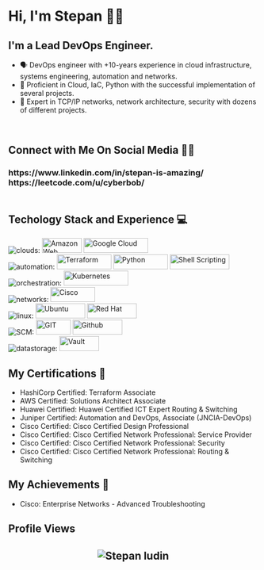 # Hi, I'm Stepan 👋🏻

## **I'm a Lead DevOps Engineer.**
- 🗣 DevOps engineer with +10-years experience in cloud infrastructure, systems engineering, automation and networks.
- 🚀 Proficient in Cloud, IaC, Python with the successful implementation of several projects.
- 📲 Expert in TCP/IP networks, network architecture, security with dozens of different projects.
<br>

## **Connect with Me On Social Media** 🤝🏻 &nbsp;

<h3 align="left">
https://www.linkedin.com/in/stepan-is-amazing/
<br>
https://leetcode.com/u/cyberbob/

  
<br>
<br>

<h2>Techology Stack and Experience 💻</h2>

<p>
<img alt="clouds:" src="https://img.shields.io/badge/clouds:-white?style=for-the-badge&logoColor=black">
  <img alt="Amazon Web Services" src="https://img.shields.io/badge/AWS-%23FF9900.svg?style=flat-square&logo=amazon-aws&logoColor=white" width="80" height="30"/>
  <img alt="Google Cloud" src="https://img.shields.io/badge/Google%20Cloud-white.svg?style=flat-square&logo=google-cloud&logoColor=blue" width="130" height="30"/>

<br>
<img alt="automation:" src="https://img.shields.io/badge/automation:-white?style=for-the-badge&logoColor=black">
  <img alt="Terraform" src="https://img.shields.io/badge/Terraform-7B42BC?style=for-the-badge&logo=Terraform&logoColor=white" width="110" height="30" />
  <img alt="Python" src="https://img.shields.io/badge/Python-white?style=for-the-badge&logo=Python&logoColor=yellow" width="110" height="30" />
  <img alt="Shell Scripting" src="https://img.shields.io/badge/Shell_script-%23121011.svg?style=flat-square&logo=gnu-bash&logoColor=white" width="120" height="30"/>

<br>
<img alt="orchestration:" src="https://img.shields.io/badge/orchestration:-white?style=for-the-badge&logoColor=black">
  <img alt="Kubernetes"src="https://img.shields.io/badge/Kubernetes-326ce5.svg?&style=flat-square&logo=Kubernetes&logoColor=white" width="130" height="30"/>

<br>
<img alt="networks:" src="https://img.shields.io/badge/networks:-white?style=for-the-badge&logoColor=black">
  <img alt="Cisco" src="https://img.shields.io/badge/Cisco-white?style=for-the-badge&logo=Cisco&logoColor=blue" width=90 height="30"/>

<br>
<img alt="linux:" src="https://img.shields.io/badge/linux:-white?style=for-the-badge&logoColor=black">
 <img alt="Ubuntu" src="https://img.shields.io/badge/Ubuntu-E95420?style=flat-square&logo=ubuntu&logoColor=white" width="100" height="30"/>
 <img alt="Red Hat" src="https://img.shields.io/badge/RedHat-E95420?style=flat-square&logo=redhat&logoColor=white" width="100" height="30"/>

<br>
<img alt="SCM:" src="https://img.shields.io/badge/SCM:-white?style=for-the-badge&logoColor=black">
  <img alt="GIT" src="https://img.shields.io/badge/-Git-F05032?style=flat-square&logo=git&logoColor=white" width="70" height="30" />
  <img alt="Github" src="https://img.shields.io/badge/GitHub-%23121011.svg?style=flat-square&logo=Github&logoColor=white" width="100" height="30"/>  

<br>
<img alt="datastorage:" src="https://img.shields.io/badge/datastorage:-white?style=for-the-badge&logoColor=black">
  <img alt="Vault" src="https://img.shields.io/badge/Vault-FFD814?style=for-the-badge&logo=Vault&logoColor=black" width="80" height="30" />
</p>

##  **My Certifications 🏅**
- HashiCorp Certified: Terraform Associate
- AWS Certified: Solutions Architect Associate
- Huawei Certified: Huawei Certified ICT Expert Routing & Switching
- Juniper Certified: Automation and DevOps, Associate (JNCIA-DevOps)
- Cisco Certified: Cisco Certified Design Professional
- Cisco Certified: Cisco Certified Network Professional: Service Provider
- Cisco Certified: Cisco Certified Network Professional: Security
- Cisco Certified: Cisco Certified Network Professional: Routing & Switching

##  **My Achievements 🏅**
- Cisco: Enterprise Networks - Advanced Troubleshooting

## Profile Views
<h2 align="center"> <img src="https://komarev.com/ghpvc/?username=cyberbob61" alt="Stepan Iudin" /> <h2>
